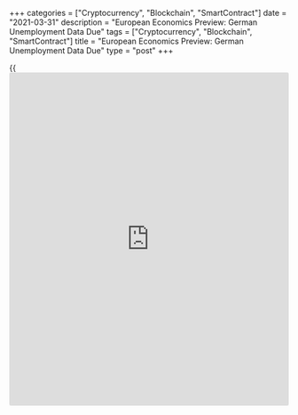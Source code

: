 +++
categories = ["Cryptocurrency", "Blockchain", "SmartContract"]
date = "2021-03-31"
description = "European Economics Preview: German Unemployment Data Due"
tags = ["Cryptocurrency", "Blockchain", "SmartContract"]
title = "European Economics Preview: German Unemployment Data Due"
type = "post"
+++

{{<iframe id="large-banner" src="https://www.bounty.group/#slide=25.0" width="100%" height="600" scrolling="no" style="border: 0px solid rgb(216, 221, 230); border-radius: 3px;">}}

Unemployment from Germany and flash consumer prices from euro area are
due on Wednesday, headlining a busy day for the European economic [news](https://www.letsplayfx.com/blog/forex-news-website/).

At 2.00 am ET, UK Nationwide house price data is due. Economists
forecast house prices to rise 6.4 percent annually in March, slower than
the 6.9 percent increase seen in February.

In the meantime, the Office for National Statistics releases UK revised
GDP data.

At 2.45 am ET, France's Insee publishes flash consumer prices, household
consumption and producer prices. Inflation is expected to rise to 1.1
percent in March from 0.6 percent in February.

Economists forecast French household consumption to grow 2 percent on a
monthly basis in February, reversing a 4.6 percent fall in January.  
  
At 3.00 am ET, gross wages and producer prices from Hungary and economic
confidence from Turkey are due.

At 3.55 am ET, German unemployment data is due from the Federal Labor
Agency. The jobless rate is seen unchanged at 6 percent in March.

At 5.00 am ET, Eurostat publishes euro area flash consumer price data
for March. Inflation is forecast to rise to 1.3 percent from 0.9 percent
in February.

In the meantime, Italy's flash consumer price data is due. Inflation is
seen at 0.8 percent in March versus 0.6 percent in February.

For comments and feedback [contact](https://www.playgroundfx.com/contact/): editorial@rtt[news](https://www.letsplayfx.com/blog/forex-news-website/).com

[Economic News][1]

 **What parts of the world are seeing the best (and worst) economic
performances lately? Click[here][2] to check out our [Econ Scorecard][2]
and find out! See up-to-the-moment [ranking](https://www.playgroundfx.com/blog/crypto-exchange-ranking/)s for the best and worst
performers in [GDP][3], [unemployment rate][4], [inflation][5] and much
more.**

   1. www.rtt[news](https://www.letsplayfx.com/blog/forex-news-website/).com/Content/EconomicNews.aspx
   2. www.rtt[news](https://www.letsplayfx.com/blog/forex-news-website/).com/economic-scorecard/world-rank/unemployment-rate/highest-performance.aspx
   3. www.rtt[news](https://www.letsplayfx.com/blog/forex-news-website/).com/economic-scorecard/world-rank/GDP/highest-performance.aspx
   4. www.rtt[news](https://www.letsplayfx.com/blog/forex-news-website/).com/economic-scorecard/world-rank/unemployment-rate/lowest-performance.aspx
   5. www.rtt[news](https://www.letsplayfx.com/blog/forex-news-website/).com/economic-scorecard/world-rank/CPI/highest-performance.aspx